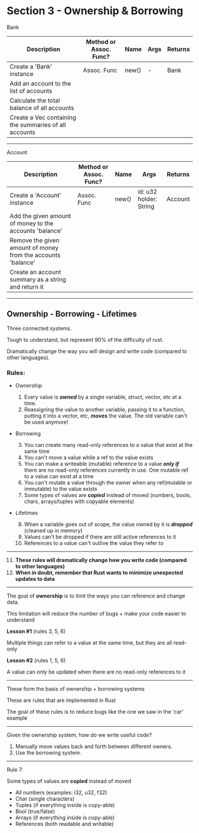 # Section 3 - Ownership & Borrowing

Bank

<table>
<thead>
<tr>
<th>Description</th>
<th>Method or Assoc. Func?</th>
<th>Name</th>
<th>Args</th>
<th>Returns</th>
</tr>
</thead>
<tbody>
<tr>
<td>Create a 'Bank' instance</td>
<td>Assoc. Func</td>
<td>new()</td>
<td>-</td>
<td>Bank</td>
</tr>
<tr>
<td>Add an account to the list of accounts</td>
<td></td>
<td></td>
<td></td>
<td></td>
</tr>
<tr>
<td>Calculate the total balance of all accounts</td>
<td></td>
<td></td>
<td></td>
<td></td>
</tr>
<tr>
<td>Create a Vec containing the summaries of all accounts</td>
<td></td>
<td></td>
<td></td>
<td></td>
</tr>
</tbody>
</table>

---

Account

<table>
<thead>
<tr>
<th>Description</th>
<th>Method or Assoc. Func?</th>
<th>Name</th>
<th>Args</th>
<th>Returns</th>
</tr>
</thead>
<tbody>
<tr>
<td>Create a 'Account' instance</td>
<td>Assoc. Func</td>
<td>new()</td>
<td>id: u32<br/>holder: String</td>
<td>Account</td>
</tr>
<tr>
<td>Add the given amount of money to the accounts 'balance'</td>
<td></td>
<td></td>
<td></td>
<td></td>
</tr>
<tr>
<td>Remove the given amount of money from the accounts 'balance'</td>
<td></td>
<td></td>
<td></td>
<td></td>
</tr>
<tr>
<td>Create an account summary as a string and return it</td>
<td></td>
<td></td>
<td></td>
<td></td>
</tr>
</tbody>
</table>

---

## Ownership - Borrowing - Lifetimes

Three connected systems.

Tough to understand, but represent 90% of the difficulty of rust.

Dramatically change the way you will design and write code (compared to other languages).

### Rules:

- Ownership

  1. Every value is **_owned_** by a single variable, struct, vector, etc at a time.
  2. Reassigning the value to another variable, passing it to a function, putting it into a vector, etc, **_moves_** the value. The old variable can't be used anymore!

- Borrowing

  3. You can create many read-only references to a value that exist at the same time
  4. You can't move a value while a ref to the value exists
  5. You can make a writeable (mutable) reference to a value **_only if_** there are no read-only references currently in use. One mutable ref to a value can exist at a time
  6. You can't mutate a value through the owner when any ref(mutable or immutable) to the value exists
  7. Some types of values are **_copied_** instead of moved (numbers, bools, chars, arrays/tuples with copyable elements)

- Lifetimes

  8. When a variable goes out of scope, the value owned by it is **_dropped_** (cleaned up in memory)
  9. Values can't be dropped if there are still active references to it
  10. References to a value can't outlive the value they refer to

---

11. **These rules will dramatically change how you write code (compared to other languages)**
12. **When in doubt, remember that Rust wants to minimize unexpected updates to data**

---

The goal of **ownership** is to limit the ways you can reference and change data.

This limitation will reduce the number of bugs + make your code easier to understand

**Lesson #1** (rules 3, 5, 6)

Multiple things can refer to a value at the same time, but they are all read-only

**Lesson #2** (rules 1, 5, 6)

A value can _only_ be updated when there are no read-only references to it

---

These form the basis of ownership + borrowing systems

These are rules that are implemented in Rust

The goal of these rules is to reduce bugs like the one we saw in the 'car' example

---

Given the ownership system, how do we write useful code?

1. Manually move values back and forth between different owners.
2. Use the borrowing system.

---

Rule 7:

Some types of values are **copied** instead of moved

- All numbers (examples: i32, u32, f32)
- Char (single characters)
- Tuples (if everything inside is copy-able)
- Bool (true/false)
- Arrays (if everything inside is copy-able)
- References (both readable and writable)
